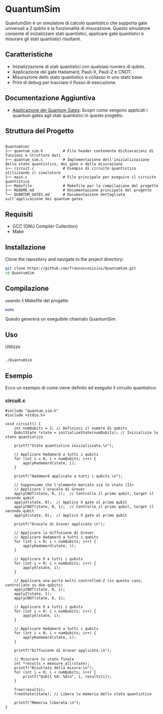 # QuantumSim

QuantumSim è un simulatore di calcolo quantistico che supporta gate universali a 2 qubits e la funzionalità di misurazione. 
Questo simulatore consente di inizializzare stati quantistici, applicare gate quantistici e misurare gli stati quantistici risultanti.

## Caratteristiche

   - Inizializzazione di stati quantistici con qualsiasi numero di qubits.
   - Applicazione dei gate Hadamard, Pauli-X, Pauli-Z e CNOT.
   - Misurazione dello stato quantistico e collasso in uno stato base.
   - Print di debug per tracciare il flusso di esecuzione.
  
## Documentazione Aggiuntiva

- [Applicazione dei Quantum Gates](./QUANTUM_GATES.md): Scopri come vengono applicati i quantum gates agli stati quantistici in questo progetto.



## Struttura del Progetto

```

QuantumSim/
├── quantum_sim.h         # File header contenente dichiarazioni di funzioni e strutture dati
├── quantum_sim.c         # Implementazione dell'inizializzazione dello stato quantistico, dei gate e della misurazione
├── circuit.c             # Esempio di circuito quantistico utilizzando il simulatore
├── main.c                # File principale per eseguire il circuito quantistico
├── Makefile              # Makefile per la compilazione del progetto
├── README.md             # Documentazione principale del progetto
└── QUANTUM_GATES.md      # Documentazione dettagliata sull'applicazione dei quantum gates
```
## Requisiti

- GCC (GNU Compiler Collection)
- Make

## Installazione

Clone the repository and navigate to the project directory:

```sh
git clone https://github.com/francescosisini/QuantumSim.git
cd QuantumSim
```

## Compilazione

usando il Makefile del progetto
```sh
make
```
Questo genererà un eseguibile chiamato QuantumSim.

## Uso

Utilizzo
```sh

./QuantumSim
```
## Esempio

Ecco un esempio di come viene definito ed eseguito il circuito quantistico:

### circuit.c
```
#include "quantum_sim.h"
#include <stdio.h>

void circuit() {
    int numQubits = 2; // Definisci il numero di qubits
    QubitState *state = initializeState(numQubits); // Inizializza lo stato quantistico

    printf("Stato quantistico inizializzato.\n");

    // Applicare Hadamard a tutti i qubits
    for (int i = 0; i < numQubits; i++) {
        applyHadamard(state, i);
    }

    printf("Hadamard applicato a tutti i qubits.\n");

    // Supponiamo che l'elemento marcato sia lo stato |11>
    // Applicare l'oracolo di Grover
    applyCNOT(state, 0, 1);  // Controllo il primo qubit, target il secondo qubit
    applyX(state, 0);  // Applico X gate al primo qubit
    applyCNOT(state, 0, 1);  // Controllo il primo qubit, target il secondo qubit
    applyX(state, 0);  // Applico X gate al primo qubit

    printf("Oracolo di Grover applicato.\n");

    // Applicare la diffusione di Grover
    // Applicare Hadamard a tutti i qubits
    for (int i = 0; i < numQubits; i++) {
        applyHadamard(state, i);
    }

    // Applicare X a tutti i qubits
    for (int i = 0; i < numQubits; i++) {
        applyX(state, i);
    }

    // Applicare una porta multi-controlled-Z (in questo caso, controllato su due qubits)
    applyCNOT(state, 0, 1);
    applyZ(state, 1);
    applyCNOT(state, 0, 1);

    // Applicare X a tutti i qubits
    for (int i = 0; i < numQubits; i++) {
        applyX(state, i);
    }

    // Applicare Hadamard a tutti i qubits
    for (int i = 0; i < numQubits; i++) {
        applyHadamard(state, i);
    }

    printf("Diffusione di Grover applicata.\n");

    // Misurare lo stato finale
    int *results = measure_all(state);
    printf("Risultato della misura:\n");
    for (int i = 0; i < numQubits; i++) {
        printf("Qubit %d: %d\n", i, results[i]);
    }

    free(results);
    freeState(state); // Libera la memoria dello stato quantistico

    printf("Memoria liberata.\n");
}
```
